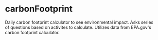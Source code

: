 # carbonFootprint
Daily carbon footprint calculator to see environmental impact. Asks series of questions based on activites to calculate. Utilizes data from EPA.gov's carbon footprint calculator.
